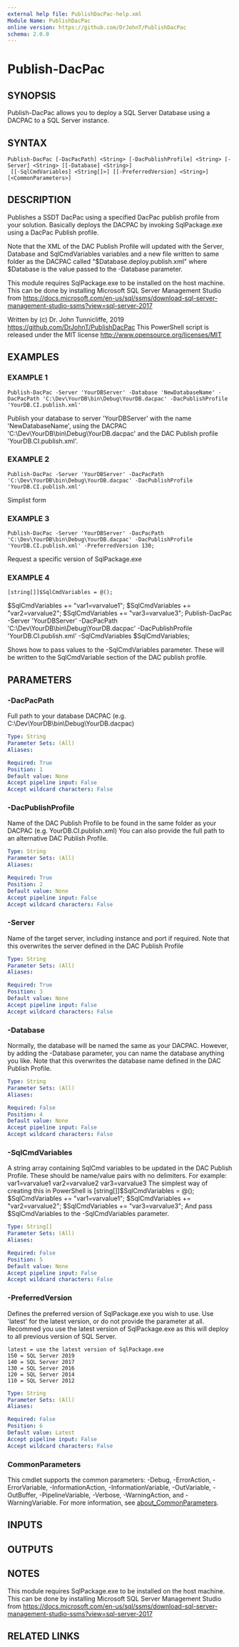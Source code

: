 ```yaml
---
external help file: PublishDacPac-help.xml
Module Name: PublishDacPac
online version: https://github.com/DrJohnT/PublishDacPac
schema: 2.0.0
---
```


# Publish-DacPac

## SYNOPSIS
Publish-DacPac allows you to deploy a SQL Server Database using a DACPAC to a SQL Server instance.

## SYNTAX

```
Publish-DacPac [-DacPacPath] <String> [-DacPublishProfile] <String> [-Server] <String> [[-Database] <String>]
 [[-SqlCmdVariables] <String[]>] [[-PreferredVersion] <String>] [<CommonParameters>]
```

## DESCRIPTION
Publishes a SSDT DacPac using a specified DacPac publish profile from your solution.
Basically deploys the DACPAC by invoking SqlPackage.exe using a DacPac Publish profile.

Note that the XML of the DAC Publish Profile will updated with the Server, Database and SqlCmdVariables variables and a new file written to same folder as the DACPAC called
"$Database.deploy.publish.xml" where $Database is the value passed to the -Database parameter.

This module requires SqlPackage.exe to be installed on the host machine. 
This can be done by installing
Microsoft SQL Server Management Studio from https://docs.microsoft.com/en-us/sql/ssms/download-sql-server-management-studio-ssms?view=sql-server-2017

Written by (c) Dr.
John Tunnicliffe, 2019 https://github.com/DrJohnT/PublishDacPac
This PowerShell script is released under the MIT license http://www.opensource.org/licenses/MIT

## EXAMPLES

### EXAMPLE 1
```
Publish-DacPac -Server 'YourDBServer' -Database 'NewDatabaseName' -DacPacPath 'C:\Dev\YourDB\bin\Debug\YourDB.dacpac' -DacPublishProfile 'YourDB.CI.publish.xml'
```

Publish your database to server 'YourDBServer' with the name 'NewDatabaseName', using the DACPAC 'C:\Dev\YourDB\bin\Debug\YourDB.dacpac' and the DAC Publish profile 'YourDB.CI.publish.xml'.

### EXAMPLE 2
```
Publish-DacPac -Server 'YourDBServer' -DacPacPath 'C:\Dev\YourDB\bin\Debug\YourDB.dacpac' -DacPublishProfile 'YourDB.CI.publish.xml'
```

Simplist form

### EXAMPLE 3
```
Publish-DacPac -Server 'YourDBServer' -DacPacPath 'C:\Dev\YourDB\bin\Debug\YourDB.dacpac' -DacPublishProfile 'YourDB.CI.publish.xml' -PreferredVersion 130;
```

Request a specific version of SqlPackage.exe

### EXAMPLE 4
```
[string[]]$SqlCmdVariables = @();
```

$SqlCmdVariables += "var1=varvalue1";
$SqlCmdVariables += "var2=varvalue2";
$SqlCmdVariables += "var3=varvalue3";
Publish-DacPac -Server 'YourDBServer' -DacPacPath 'C:\Dev\YourDB\bin\Debug\YourDB.dacpac' -DacPublishProfile 'YourDB.CI.publish.xml' -SqlCmdVariables $SqlCmdVariables;

Shows how to pass values to the -SqlCmdVariables parameter.
These will be written to the SqlCmdVariable section of the DAC publish profile.

## PARAMETERS

### -DacPacPath
Full path to your database DACPAC (e.g.
C:\Dev\YourDB\bin\Debug\YourDB.dacpac)

```yaml
Type: String
Parameter Sets: (All)
Aliases:

Required: True
Position: 1
Default value: None
Accept pipeline input: False
Accept wildcard characters: False
```

### -DacPublishProfile
Name of the DAC Publish Profile to be found in the same folder as your DACPAC (e.g.
YourDB.CI.publish.xml)
You can also provide the full path to an alternative DAC Publish Profile.

```yaml
Type: String
Parameter Sets: (All)
Aliases:

Required: True
Position: 2
Default value: None
Accept pipeline input: False
Accept wildcard characters: False
```

### -Server
Name of the target server, including instance and port if required. 
Note that this overwrites the server defined in
the DAC Publish Profile

```yaml
Type: String
Parameter Sets: (All)
Aliases:

Required: True
Position: 3
Default value: None
Accept pipeline input: False
Accept wildcard characters: False
```

### -Database
Normally, the database will be named the same as your DACPAC.
However, by adding the -Database parameter, you can name the database anything you like.
Note that this overwrites the database name defined in the DAC Publish Profile.

```yaml
Type: String
Parameter Sets: (All)
Aliases:

Required: False
Position: 4
Default value: None
Accept pipeline input: False
Accept wildcard characters: False
```

### -SqlCmdVariables
A string array containing SqlCmd variables to be updated in the DAC Publish Profile.
These should be name/value pairs with no delimiters. 
For example:
    var1=varvalue1
    var2=varvalue2
    var3=varvalue3
The simplest way of creating this in PowerShell is
    \[string\[\]\]$SqlCmdVariables = @();
    $SqlCmdVariables += "var1=varvalue1";
    $SqlCmdVariables += "var2=varvalue2";
    $SqlCmdVariables += "var3=varvalue3";
And pass $SqlCmdVariables to the -SqlCmdVariables parameter.

```yaml
Type: String[]
Parameter Sets: (All)
Aliases:

Required: False
Position: 5
Default value: None
Accept pipeline input: False
Accept wildcard characters: False
```

### -PreferredVersion
Defines the preferred version of SqlPackage.exe you wish to use. 
Use 'latest' for the latest version, or do not provide the parameter at all.
Recommed you use the latest version of SqlPackage.exe as this will deploy to all previous version of SQL Server.

    latest = use the latest version of SqlPackage.exe
    150 = SQL Server 2019
    140 = SQL Server 2017
    130 = SQL Server 2016
    120 = SQL Server 2014
    110 = SQL Server 2012

```yaml
Type: String
Parameter Sets: (All)
Aliases:

Required: False
Position: 6
Default value: Latest
Accept pipeline input: False
Accept wildcard characters: False
```

### CommonParameters
This cmdlet supports the common parameters: -Debug, -ErrorAction, -ErrorVariable, -InformationAction, -InformationVariable, -OutVariable, -OutBuffer, -PipelineVariable, -Verbose, -WarningAction, and -WarningVariable. For more information, see [about_CommonParameters](http://go.microsoft.com/fwlink/?LinkID=113216).

## INPUTS

## OUTPUTS

## NOTES
This module requires SqlPackage.exe to be installed on the host machine.
This can be done by installing Microsoft SQL Server Management Studio from https://docs.microsoft.com/en-us/sql/ssms/download-sql-server-management-studio-ssms?view=sql-server-2017

## RELATED LINKS

